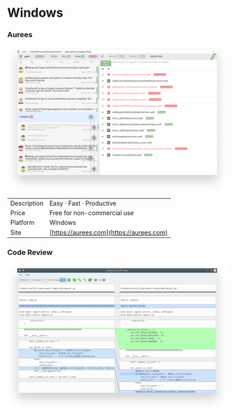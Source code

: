 # Windows

### Aurees

![Aurees](../.gitbook/assets/aurees.png)

|  |  |
| :--- | :--- |
| Description | Easy · Fast · Productive |
| Price | Free for non-commercial use |
| Platform | Windows |
| Site | [https://aurees.com](https://aurees.com) |

### Code Review

![](../.gitbook/assets/codereview.png)

